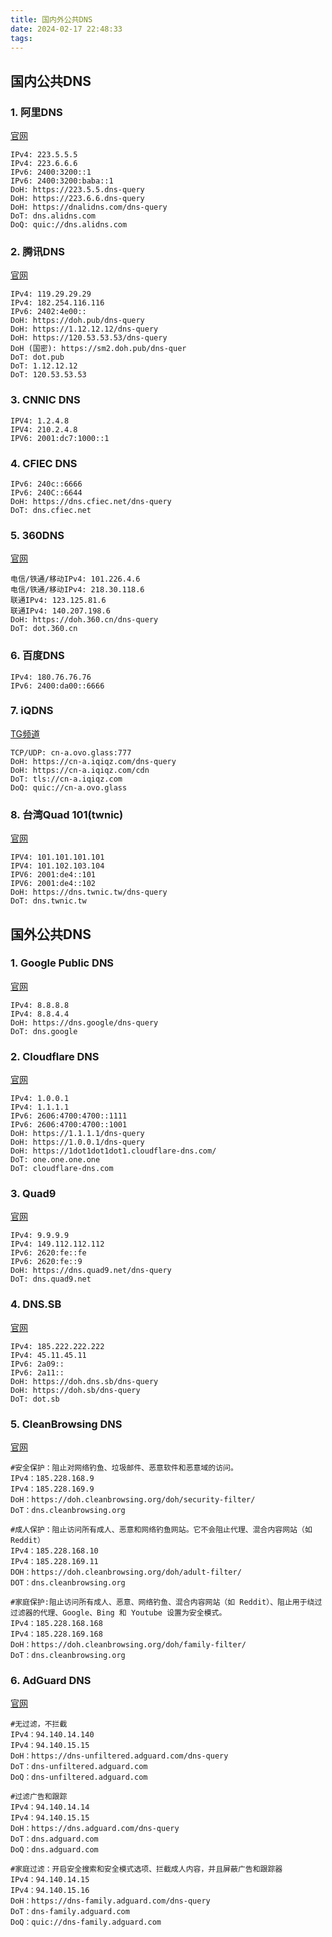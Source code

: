 ```yaml
---
title: 国内外公共DNS
date: 2024-02-17 22:48:33
tags:
---
```

## 国内公共DNS

### 1. 阿里DNS
[官网](https://alidns.com/)
```
IPv4: 223.5.5.5
IPv4: 223.6.6.6
IPv6: 2400:3200::1
IPv6: 2400:3200:baba::1
DoH: https://223.5.5.dns-query
DoH: https://223.6.6.dns-query
DoH: https://dnalidns.com/dns-query
DoT: dns.alidns.com
DoQ: quic://dns.alidns.com
```

### 2. 腾讯DNS
[官网](https://www.dnspod.cn/Products/publicdns)
```
IPv4: 119.29.29.29
IPv4: 182.254.116.116
IPv6: 2402:4e00::
DoH: https://doh.pub/dns-query
DoH: https://1.12.12.12/dns-query
DoH: https://120.53.53.53/dns-query
DoH (国密): https://sm2.doh.pub/dns-quer
DoT: dot.pub
DoT: 1.12.12.12
DoT: 120.53.53.53
```

### 3. CNNIC DNS
```
IPV4: 1.2.4.8
IPV4: 210.2.4.8
IPV6: 2001:dc7:1000::1
```

### 4. CFIEC DNS
```
IPv6: 240c::6666
IPv6: 240C::6644
DoH: https://dns.cfiec.net/dns-query
DoT: dns.cfiec.net
```

### 5. 360DNS
[官网](https://sdns.360.net/)
```
电信/铁通/移动IPv4: 101.226.4.6
电信/铁通/移动IPv4: 218.30.118.6
联通IPv4: 123.125.81.6
联通IPv4: 140.207.198.6
DoH: https://doh.360.cn/dns-query	
DoT: dot.360.cn
```

### 6. 百度DNS
```
IPv4: 180.76.76.76
IPv6: 2400:da00::6666
```

### 7. iQDNS
[TG频道](https://t.me/iQDNS)
```
TCP/UDP: cn-a.ovo.glass:777
DoH: https://cn-a.iqiqz.com/dns-query
DoH: https://cn-a.iqiqz.com/cdn
DoT: tls://cn-a.iqiqz.com
DoQ: quic://cn-a.ovo.glass
```

### 8. 台湾Quad 101(twnic)
[官网](https://101.101.101.101/)
```
IPV4: 101.101.101.101
IPV4: 101.102.103.104
IPV6: 2001:de4::101
IPV6: 2001:de4::102
DoH: https://dns.twnic.tw/dns-query
DoT: dns.twnic.tw
```


## 国外公共DNS

### 1. Google Public DNS
[官网](https://developers.google.com/speed/public-dns?hl=zh-cn)
```
IPv4: 8.8.8.8
IPv4: 8.8.4.4
DoH: https://dns.google/dns-query
DoT: dns.google
```

### 2. Cloudflare DNS
[官网](https://1.1.1.1/zh-Hans/dns/)
```
IPv4: 1.0.0.1
IPv4: 1.1.1.1
IPv6: 2606:4700:4700::1111
IPv6: 2606:4700:4700::1001
DoH: https://1.1.1.1/dns-query
DoH: https://1.0.0.1/dns-query
DoH: https://1dot1dot1dot1.cloudflare-dns.com/
DoT: one.one.one.one
DoT: cloudflare-dns.com
```
### 3. Quad9
[官网](https://www.quad9.net/service/service-addresses-and-features)
```
IPv4: 9.9.9.9
IPv4: 149.112.112.112
IPv6: 2620:fe::fe
IPv6: 2620:fe::9
DoH: https://dns.quad9.net/dns-query
DoT: dns.quad9.net
```
### 4. DNS.SB
[官网](https://dns.sb/)
```
IPv4: 185.222.222.222
IPv4: 45.11.45.11
IPv6: 2a09::
IPv6: 2a11::
DoH: https://doh.dns.sb/dns-query
DoH: https://doh.sb/dns-query
DoT: dot.sb
```
### 5. CleanBrowsing DNS
[官网](https://cleanbrowsing.org/)
```
#安全保护：阻止对网络钓鱼、垃圾邮件、恶意软件和恶意域的访问。
IPv4：185.228.168.9
IPv4：185.228.169.9
DoH：https://doh.cleanbrowsing.org/doh/security-filter/
DoT：dns.cleanbrowsing.org
     
#成人保护：阻止访问所有成人、恶意和网络钓鱼网站。它不会阻止代理、混合内容网站（如 Reddit）
IPv4：185.228.168.10
IPv4：185.228.169.11
DOH：https://doh.cleanbrowsing.org/doh/adult-filter/
DOT：dns.cleanbrowsing.org
     
#家庭保护:阻止访问所有成人、恶意、网络钓鱼、混合内容网站（如 Reddit）、阻止用于绕过过滤器的代理、Google、Bing 和 Youtube 设置为安全模式。
IPv4：185.228.168.168
IPv4：185.228.169.168
DoH：https://doh.cleanbrowsing.org/doh/family-filter/
DoT：dns.cleanbrowsing.org
```

### 6. AdGuard DNS
[官网](https://adguard-dns.io/zh_cn/public-dns.html)
```
#无过滤，不拦截
IPv4：94.140.14.140
IPv4：94.140.15.15
DoH：https://dns-unfiltered.adguard.com/dns-query
DoT：dns-unfiltered.adguard.com
DoQ：dns-unfiltered.adguard.com
     
#过滤广告和跟踪
IPv4：94.140.14.14
IPv4：94.140.15.15
DoH：https://dns.adguard.com/dns-query
DoT：dns.adguard.com
DoQ：dns.adguard.com
     
#家庭过滤：开启安全搜索和安全模式选项、拦截成人内容，并且屏蔽广告和跟踪器
IPv4：94.140.14.15
IPv4：94.140.15.16
DoH：https://dns-family.adguard.com/dns-query
DoT：dns-family.adguard.com
DoQ：quic://dns-family.adguard.com
```